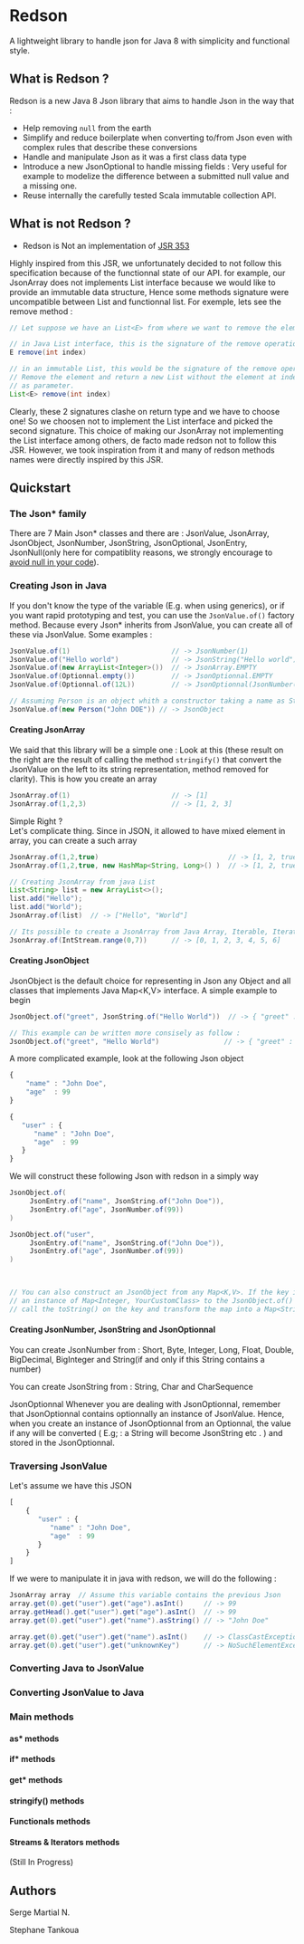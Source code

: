 # Redson
A lightweight library to handle json for Java 8 with simplicity and functional style.

## What is Redson ? 
Redson is a new Java 8 Json library that aims to handle Json in the way that : 
- Help removing `null` from the earth
- Simplify and reduce boilerplate when converting to/from Json even with complex rules that describe these conversions
- Handle and manipulate Json as it was a first class data type
- Introduce a new JsonOptional to handle missing fields : Very useful for example to modelize the difference between a submitted null value and a missing one.
- Reuse internally the carefully tested Scala immutable collection API. 

## What is not Redson ? 
- Redson is Not an implementation of [JSR  353](https://jcp.org/en/jsr/detail?id=353)

Highly inspired from this JSR, we unfortunately decided to not follow this specification because of the functionnal state of our API. for example, our JsonArray does not implements List interface because we would like to provide an immutable data structure, Hence some methods signature were uncompatible between List and functionnal list. For exemple, lets see the remove method : 
```java
// Let suppose we have an List<E> from where we want to remove the element at the specified position

// in Java List interface, this is the signature of the remove operation
E remove(int index)

// in an immutable List, this would be the signature of the remove operation
// Remove the element and return a new List without the element at index passed
// as parameter.
List<E> remove(int index)
```
Clearly, these 2 signatures clashe on return type and we have to choose one! So we choosen not to implement the List interface and picked the second signature. This choice of making our JsonArray not implementing the List interface among others, de facto made redson not to follow this JSR. However, we took inspiration from it and many of redson methods names were directly inspired by this JSR. 


## Quickstart

### The Json*  family
There are 7 Main Json* classes and there are : 
JsonValue, JsonArray, JsonObject, JsonNumber, JsonString, JsonOptional, JsonEntry<K>, JsonNull(only here for compatiblity reasons, we strongly encourage to [avoid null in your code](http://www.oracle.com/technetwork/articles/java/java8-optional-2175753.html)).

### Creating Json in Java
If you don't know the type of the variable (E.g. when using generics), or if you want rapid prototyping and test, you can use the `JsonValue.of()` factory method.
Because every Json* inherits from JsonValue, you can create all of these via JsonValue. Some examples : 
```java
JsonValue.of(1)                         // -> JsonNumber(1)
JsonValue.of("Hello world")             // -> JsonString("Hello world")
JsonValue.of(new ArrayList<Integer>())  // -> JsonArray.EMPTY
JsonValue.of(Optionnal.empty())         // -> JsonOptionnal.EMPTY
JsonValue.of(Optionnal.of(12L))         // -> JsonOptionnal(JsonNumber(12L))

// Assuming Person is an object whith a constructor taking a name as String
JsonValue.of(new Person("John DOE")) // -> JsonObject
```

#### Creating JsonArray
We said that this library will be a simple one : Look at this (these result on the right are the result of calling the method `stringify()` that convert the JsonValue on the left to its string representation, method removed for clarity).
This is how you create an array
```java
JsonArray.of(1)                         // -> [1]
JsonArray.of(1,2,3)                     // -> [1, 2, 3]
```
Simple Right ?  
Let's complicate thing. Since in JSON, it allowed to have mixed element in array, you can create a such array
```java
JsonArray.of(1,2,true)                                // -> [1, 2, true]
JsonArray.of(1,2,true, new HashMap<String, Long>() )  // -> [1, 2, true, {}]

// Creating JsonArray from java List
List<String> list = new ArrayList<>();
list.add("Hello");
list.add("World");
JsonArray.of(list)  // -> ["Hello", "World"]

// Its possible to create a JsonArray from Java Array, Iterable, Iterator and Stream
JsonArray.of(IntStream.range(0,7))      // -> [0, 1, 2, 3, 4, 5, 6]
```

#### Creating JsonObject
JsonObject is the default choice for representing in Json any Object and all classes that implements Java Map<K,V> interface. 
A simple example to begin
```java
JsonObject.of("greet", JsonString.of("Hello World"))  // -> { "greet" : "Hello World" }

// This example can be written more consisely as follow : 
JsonObject.of("greet", "Hello World")                // -> { "greet" : "Hello World" }
```
A more complicated example, look at the following Json object
```javascript
{
    "name" : "John Doe",
    "age"  : 99
}
```
```javascript
{
   "user" : {
      "name" : "John Doe",
      "age"  : 99
   }
}
```
We will construct these following Json with redson in a simply way
```java
JsonObject.of( 
     JsonEntry.of("name", JsonString.of("John Doe")),
     JsonEntry.of("age", JsonNumber.of(99))
)
```
```java
JsonObject.of("user", 
     JsonEntry.of("name", JsonString.of("John Doe")),
     JsonEntry.of("age", JsonNumber.of(99))
)
 


// You can also construct an JsonObject from any Map<K,V>. If the key is not a string(E.g. you pass 
// an instance of Map<Integer, YourCustomClass> to the JsonObject.of() function ), will automatically 
// call the toString() on the key and transform the map into a Map<String, YourCustomClass>
```


#### Creating JsonNumber, JsonString and JsonOptionnal
You can create JsonNumber from : Short, Byte, Integer, Long, Float, Double, BigDecimal, BigInteger and String(if and only if this String contains a number)

You can create JsonString from : String, Char and CharSequence

JsonOptionnal
Whenever you are dealing with JsonOptionnal, remember that JsonOptionnal contains optionnally an instance of JsonValue. Hence, when you create an instance of JsonOptionnal from an Optionnal, the value if any will be converted ( E.g; : a String will become JsonString etc . ) and stored in the JsonOptionnal.


### Traversing JsonValue
Let's assume we have this JSON 
```javascript
[
    {
       "user" : {
          "name" : "John Doe",
          "age"  : 99
       }
    }
]
```
If we were to manipulate it in java with redson, we will do the following : 
```java
JsonArray array  // Assume this variable contains the previous Json
array.get(0).get("user").get("age").asInt()     // -> 99
array.getHead().get("user").get("age").asInt()  // -> 99
array.get(0).get("user").get("name").asString() // -> "John Doe"

array.get(0).get("user").get("name").asInt()    // -> ClassCastException
array.get(0).get("user").get("unknownKey")      // -> NoSuchElementException 
```
### Converting Java to JsonValue

### Converting JsonValue to Java

### Main methods

#### as* methods

#### if* methods

#### get* methods

#### stringify() methods

#### Functionals methods

#### Streams & Iterators methods


(Still In Progress)


## Authors
Serge Martial N.

Stephane Tankoua
